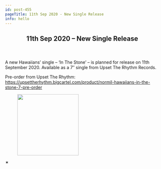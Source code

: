 ```yaml
---
id: post-455
pageTitle: 11th Sep 2020 - New Single Release
info: hello
---
```

<article id="post-455">
<header>
<h2>11th Sep 2020 &#8211; New Single Release</h2> </header>
<p>A new Hawaiians&#8217; single &#8211; &#8216;In The Stone&#8217; &#8211; is planned for release on 11th September 2020. Available as a 7&#8243; single from Upset The Rhythm Records.</p>
<p>Pre-order from Upset The Rhythm: <a href="https://upsettherhythm.bigcartel.com/product/normil-hawaiians-in-the-stone-7-pre-order" target="_blank" rel="noreferrer noopener">https://upsettherhythm.bigcartel.com/product/normil-hawaiians-in-the-stone-7-pre-order</a></p>
<div class="wp-block-image"><figure class="aligncenter size-large is-resized"><a href="https://upsettherhythm.bigcartel.com/product/normil-hawaiians-in-the-stone-7-pre-order" target="_blank" rel="noopener noreferrer"><img loading="lazy" src="https://normilhawaiians.com/wp-content/uploads/2020/08/in-the-stone-cover.png" alt="" class="wp-image-457" width="200" height="200" /></a></figure></div>
<p></p>
<footer>
<p class="break">&#x2736;</p>
</footer>
</article>
